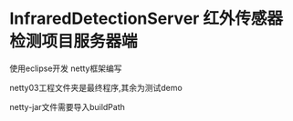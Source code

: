 # InfraredDetectionServer  红外传感器检测项目服务器端 
使用eclipse开发 netty框架编写

netty03工程文件夹是最终程序,其余为测试demo

netty-jar文件需要导入buildPath
